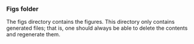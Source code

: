 ### Figs folder

The figs directory contains the figures. This directory only contains generated files; that is, one should always be able to delete the contents and regenerate them.